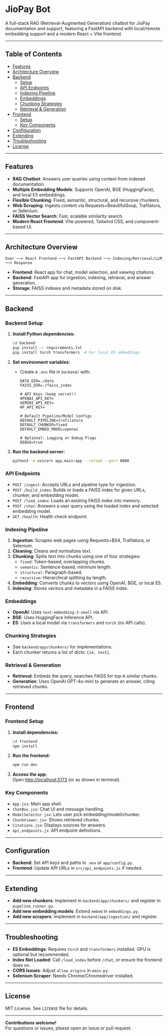 # JioPay Bot

A full-stack RAG (Retrieval-Augmented Generation) chatbot for JioPay documentation and support, featuring a FastAPI backend with local/remote embedding support and a modern React + Vite frontend.

---

## Table of Contents

- [Features](#features)
- [Architecture Overview](#architecture-overview)
- [Backend](#backend)
  - [Setup](#backend-setup)
  - [API Endpoints](#api-endpoints)
  - [Indexing Pipeline](#indexing-pipeline)
  - [Embeddings](#embeddings)
  - [Chunking Strategies](#chunking-strategies)
  - [Retrieval & Generation](#retrieval--generation)
- [Frontend](#frontend)
  - [Setup](#frontend-setup)
  - [Key Components](#key-components)
- [Configuration](#configuration)
- [Extending](#extending)
- [Troubleshooting](#troubleshooting)
- [License](#license)

---

## Features

- **RAG Chatbot**: Answers user queries using context from indexed documentation.
- **Multiple Embedding Models**: Supports OpenAI, BGE (HuggingFace), and local E5 embeddings.
- **Flexible Chunking**: Fixed, semantic, structural, and recursive chunkers.
- **Web Scraping**: Ingests content via Requests+BeautifulSoup, Trafilatura, or Selenium.
- **FAISS Vector Search**: Fast, scalable similarity search.
- **Modern React Frontend**: Vite-powered, Tailwind CSS, and component-based UI.

---

## Architecture Overview

```
User ──> React Frontend ──> FastAPI Backend ──> Indexing/Retrieval/LLM ──> Response
```

- **Frontend**: React app for chat, model selection, and viewing citations.
- **Backend**: FastAPI app for ingestion, indexing, retrieval, and answer generation.
- **Storage**: FAISS indexes and metadata stored on disk.

---

## Backend

### Backend Setup

1. **Install Python dependencies:**
	```sh
	cd backend
	pip install -r requirements.txt
	pip install torch transformers  # For local E5 embeddings
	```

2. **Set environment variables:**
	- Create a `.env` file in `backend/` with:
	  ```
	  DATA_DIR=./data
      FAISS_DIR=./faiss_index

      # API Keys (keep secret!)
      OPENAI_API_KEY=
      GEMINI_API_KEY=
      HF_API_KEY=

      # Default Pipeline/Model Configs
      DEFAULT_PIPELINE=trafilatura
      DEFAULT_CHUNKER=fixed
      DEFAULT_EMBED_MODEL=openai

      # Optional: Logging or Debug Flags
      DEBUG=true
	  ```

3. **Run the backend server:**
	```sh
	python3 -m uvicorn app.main:app --reload --port 8000
	```

### API Endpoints

- `POST /ingest`: Accepts URLs and pipeline type for ingestion.
- `POST /build_index`: Builds or loads a FAISS index for given URLs, chunker, and embedding model.
- `POST /load_index`: Loads an existing FAISS index into memory.
- `POST /chat`: Answers a user query using the loaded index and selected embedding model.
- `GET /health`: Health check endpoint.

### Indexing Pipeline

1. **Ingestion**: Scrapes web pages using Requests+BS4, Trafilatura, or Selenium.
2. **Cleaning**: Cleans and normalizes text.
3. **Chunking**: Splits text into chunks using one of four strategies:
	- `fixed`: Token-based, overlapping chunks.
	- `semantic`: Sentence-based, minimum length.
	- `structural`: Paragraph-based.
	- `recursive`: Hierarchical splitting by length.
4. **Embedding**: Converts chunks to vectors using OpenAI, BGE, or local E5.
5. **Indexing**: Stores vectors and metadata in a FAISS index.

### Embeddings

- **OpenAI**: Uses `text-embedding-3-small` via API.
- **BGE**: Uses HuggingFace Inference API.
- **E5**: Uses a local model via `transformers` and `torch` (no API calls).

### Chunking Strategies

- See `backend/app/chunkers/` for implementations.
- Each chunker returns a list of dicts: `{id, text}`.

### Retrieval & Generation

- **Retrieval**: Embeds the query, searches FAISS for top-k similar chunks.
- **Generation**: Uses OpenAI GPT-4o-mini to generate an answer, citing retrieved chunks.

---

## Frontend

### Frontend Setup

1. **Install dependencies:**
	```sh
	cd frontend
	npm install
	```

2. **Run the frontend:**
	```sh
	npm run dev
	```

3. **Access the app:**  
	Open [http://localhost:5173](http://localhost:5173) (or as shown in terminal).

### Key Components

- `App.jsx`: Main app shell.
- `ChatBox.jsx`: Chat UI and message handling.
- `ModelSelector.jsx`: Lets user pick embedding/model/chunker.
- `ChunkViewer.jsx`: Shows retrieved chunks.
- `Citations.jsx`: Displays sources for answers.
- `api_endpoints.js`: API endpoint definitions.

---

## Configuration

- **Backend**: Set API keys and paths in `.env` or `app/config.py`.
- **Frontend**: Update API URLs in `src/api_endpoints.js` if needed.

---

## Extending

- **Add new chunkers**: Implement in `backend/app/chunkers/` and register in `pipeline_runner.py`.
- **Add new embedding models**: Extend `embed` in `embeddings.py`.
- **Add new scrapers**: Implement in `backend/app/ingestion/` and register.

---

## Troubleshooting

- **E5 Embeddings**: Requires `torch` and `transformers` installed. GPU is optional but recommended.
- **Index Not Loaded**: Call `/load_index` before `/chat`, or ensure the frontend does so.
- **CORS Issues**: Adjust `allow_origins` in `main.py`.
- **Selenium Scraper**: Needs Chrome/Chromedriver installed.

---

## License

MIT License. See `LICENSE` file for details.

---

**Contributions welcome!**  
For questions or issues, please open an issue or pull request.
